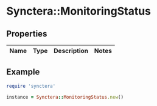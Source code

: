 # Synctera::MonitoringStatus

## Properties

| Name | Type | Description | Notes |
| ---- | ---- | ----------- | ----- |

## Example

```ruby
require 'synctera'

instance = Synctera::MonitoringStatus.new()
```

